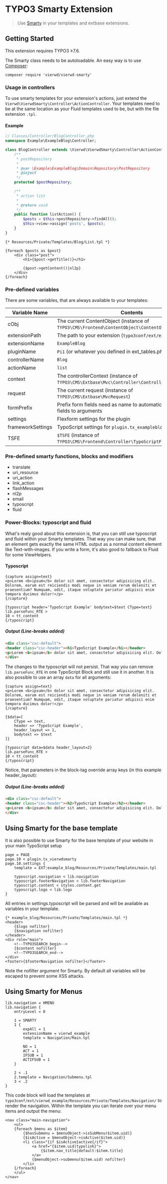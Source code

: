 # TYPO3 Smarty Extension

> Use [Smarty](http://www.smarty.net/) in your templates and extbase extensions.

## Getting Started

This extension requires TYPO3 ≥7.6.

The Smarty class needs to be autoloadable. An easy way is to use [Composer](https://getcomposer.org/):
```
composer require 'vierwd/vierwd-smarty'
```

### Usage in controllers

To use smarty templates for your extension's actions, just extend the `Vierwd\VierwdSmarty\Controller\ActionController`. Your templates need to be at the same location as your Fluid templates used to be, but with the file extension `.tpl`.

#### Example

```php
// Classes/Controller/BlogController.php
namespace Example\ExampleBlog\Controller;

class BlogController extends \Vierwd\VierwdSmarty\Controller\ActionController {
	/**
	 * postRepository
	 *
	 * @var \Example\ExampleBlog\Domain\Repository\PostRepository
	 * @inject
	 */
	protected $postRepository;

	/**
	 * action list
	 *
	 * @return void
	 */
	public function listAction() {
		$posts = $this->postRepository->findAll();
		$this->view->assign('posts', $posts);
	}
}
```

```Smarty
{* Resources/Private/Templates/Blog/List.tpl *}

{foreach $posts as $post}
	<div class="post">
		<h1>{$post->getTitle()}</h1>

		{$post->getContent()|nl2p}
	</div>
{/foreach}
```

### Pre-defined variables

There are some variables, that are always available to your templates:

Variable Name | Contents
--------------|---------
cObj | The current ContentObject (instance of `TYPO3\CMS\Frontend\ContentObject\ContentObjectRenderer`)
extensionPath | The path to your extension (`typo3conf/ext/example_blog/`)
extensionName | `ExampleBlog`
pluginName | `Pi1` (or whatever you defined in ext_tables.php)
controllerName | `Blog`
actionName | `list`
context | The controllerContext (instance of `TYPO3\CMS\Extbase\Mvc\Controller\ControllerContext`)
request | The current request (instance of `TYPO3\CMS\Extbase\MvcRequest`)
formPrefix | Prefix form fields need as name to automatically map form fields to arguments
settings | Flexform settings for the plugin
frameworkSettings | TypoScript settings for `plugin.tx_exampleblog`
TSFE | `$TSFE` (instance of `TYPO3\CMS\Frontend\Controller\TypoScriptFrontendController`)

### Pre-defined smarty functions, blocks and modifiers

- translate
- uri_resource
- uri_action
- link_action
- flashMessages
- nl2p
- email
- typoscript
- fluid

### Power-Blocks: typoscript and fluid

What's realy good about this extension is, that you can still use typoscript and fluid within your Smarty templates. That way you can make sure, that an element gets exactly the same HTML output as a normal content element like Text-with-images. If you write a form, it's also good to fallback to Fluid for some ViewHelpers.

#### Typoscript
```smarty
{capture assign=text}
<p>Lorem <b>ipsum</b> dolor sit amet, consectetur adipisicing elit. Dolorem, earum est reiciendis modi neque in veniam rerum deleniti et praesentium? Numquam, odit, itaque voluptate pariatur adipisci enim tempora ducimus dolor!</p>
{/capture}

{typoscript header='TypoScript Example' bodytext=$text CType=text}
lib.parseFunc_RTE >
10 < tt_content
{/typoscript}
```

##### Output (Line-breaks added)
```html
<div class="csc-default">
<header class="csc-header"><h1>TypoScript Example</h1></header>
<p>Lorem <b>ipsum</b> dolor sit amet, consectetur adipisicing elit. Dolorem, earum est reiciendis modi neque in veniam rerum deleniti et praesentium? Numquam, odit, itaque voluptate pariatur adipisci enim tempora ducimus dolor!</p>
</div>
```

The changes to the typoscript will not persist. That way you can remove `lib.parseFunc_RTE` in one TypoScript Block and still use it in another. It is also possible to use an array `data` for all arguments:
```smarty
{capture assign=text}
<p>Lorem <b>ipsum</b> dolor sit amet, consectetur adipisicing elit. Dolorem, earum est reiciendis modi neque in veniam rerum deleniti et praesentium? Numquam, odit, itaque voluptate pariatur adipisci enim tempora ducimus dolor!</p>
{/capture}

{$data=[
	CType => text,
	header => 'TypoScript Example',
	header_layout => 1,
	bodytext => $text
]}

{typoscript data=$data header_layout=2}
lib.parseFunc_RTE >
10 < tt_content
{/typoscript}
```

Notice, that parameters in the block-tag override array keys (in this example header_layout):

##### Output (Line-breaks added)
```html
<div class="csc-default">
<header class="csc-header"><h2>TypoScript Example</h2></header>
<p>Lorem <b>ipsum</b> dolor sit amet, consectetur adipisicing elit. Dolorem, earum est reiciendis modi neque in veniam rerum deleniti et praesentium? Numquam, odit, itaque voluptate pariatur adipisci enim tempora ducimus dolor!</p>
</div>
```

## Using Smarty for the base template
It is also possible to use Smarty for the base template of your website in your main TypoScript setup

```
page = PAGE
page.10 < plugin.tx_vierwdsmarty
page.10.settings {
	template = EXT:example_blog/Resources/Private/Templates/main.tpl

	typoscript.navigation < lib.navigation
	typoscript.footerNavigation < lib.footerNavigation
	typoscript.content < styles.content.get
	typoscript.logo < lib.logo
}
```

All entries in settings.typoscript will be parsed and will be available as variables in your template.
```smarty
{* example_blog/Resources/Private/Templates/main.tpl *}
<header>
	{$logo nofilter}
	{$navigation nofilter}
</header>
<div role="main">
	<!--TYPO3SEARCH_begin-->
	{$content nofilter}
	<!--TYPO3SEARCH_end-->
</div>
<footer>{$footerNavigation nofilter}</footer>
```

Note the nofilter argument for Smarty. By default all variables will be escaped to prevent some XSS attacks.

## Using Smarty for Menus

```typoscript
lib.navigation = HMENU
lib.navigation {
	entryLevel = 0

	1 = SMARTY
	1 {
		expAll = 1
		extensionName = vierwd_example
		template = Navigation/Main.tpl

		NO = 1
		ACT = 1
		IFSUB = 1
		ACTIFSUB = 1
	}

	2 < .1
	2.template = Navigation/Submenu.tpl
	3 < .2
}
```

This code block will load the templates at `typo3conf/ext/vierwd_example/Resources/Private/Templates/Navigation/` to render the navigation. Within the template you can iterate over your menu items and output the menu:

```smarty
<nav class="main-navigation">
	<ul>
	{foreach $menu as $item}
		{$hasSubmenu = $menuObject->isSubMenu($item.uid)}
		{$isActive = $menuObject->isActive($item.uid)}
		<li class="{if $isActive}active{/if}">
			<a href="{$item.uid|typolink}">
				{$item.nav_title|default:$item.title}
			</a>
			{$menuObject->submenu($item.uid) nofilter}
		</li>
	{/foreach}
	</ul>
</nav>
```